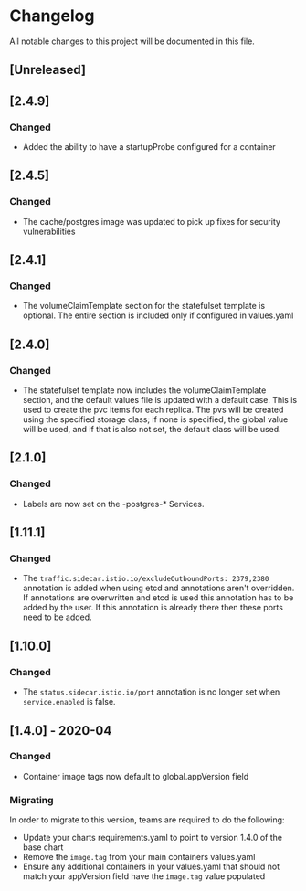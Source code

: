 # Changelog
All notable changes to this project will be documented in this file.

## [Unreleased]

## [2.4.9]
### Changed
- Added the ability to have a startupProbe configured for a container

## [2.4.5]
### Changed
- The cache/postgres image was updated to pick up fixes for security vulnerabilities

## [2.4.1]
### Changed
- The volumeClaimTemplate section for the statefulset template is optional. The entire section is included only if configured in values.yaml

## [2.4.0]
### Changed
- The statefulset template now includes the volumeClaimTemplate section, and the default values file is updated with a default case. This is used to create the pvc items for each replica. The pvs will be created using the specified storage class; if none is specified, the global value will be used, and if that is also not set, the default class will be used. 

## [2.1.0]
### Changed
- Labels are now set on the -postgres-* Services.

## [1.11.1]
### Changed
- The `traffic.sidecar.istio.io/excludeOutboundPorts: 2379,2380` annotation is
  added when using etcd and annotations aren't overridden. If annotations are
  overwritten and etcd is used this annotation has to be added by the user.
  If this annotation is already there then these ports need to be added.

## [1.10.0]
### Changed
- The `status.sidecar.istio.io/port` annotation is no longer set when `service.enabled` is false.

## [1.4.0] - 2020-04
### Changed
- Container image tags now default to global.appVersion field

### Migrating
In order to migrate to this version, teams are required to do the following:
- Update your charts requirements.yaml to point to version 1.4.0 of the base chart
- Remove the `image.tag` from your main containers values.yaml
- Ensure any additional containers in your values.yaml that should not match your appVersion field have the `image.tag` value populated
